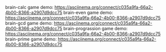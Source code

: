 brain-calc game demo: https://asciinema.org/connect/c035a9fa-66a2-4b00-8366-a2907d9dcc75
brain-even game demo: https://asciinema.org/connect/c035a9fa-66a2-4b00-8366-a2907d9dcc75
brain-gcd game demo: https://asciinema.org/connect/c035a9fa-66a2-4b00-8366-a2907d9dcc75
brain-prograssion game demo: https://asciinema.org/connect/c035a9fa-66a2-4b00-8366-a2907d9dcc75
brain-prime game demo: https://asciinema.org/connect/c035a9fa-66a2-4b00-8366-a2907d9dcc75 